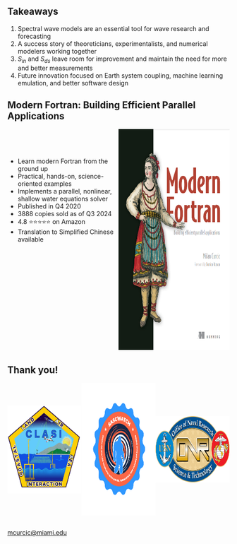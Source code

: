 <section>

## Takeaways

1. Spectral wave models are an essential tool for wave research and forecasting
2. A success story of theoreticians, experimentalists, and numerical modelers working together
3. $S_{in}$ and $S_{ds}$ leave room for improvement and maintain the need for more and better measurements
4. Future innovation focused on Earth system coupling, machine learning emulation, and better software design
</section>



<section>

## Modern Fortran: Building Efficient Parallel Applications
<div style="display: flex; flex-direction: row;">

<div style="flex: 1; margin-top: 50px">

  <ul> 
    <li>Learn modern Fortran from the ground up</li>
    <li>Practical, hands-on, science-oriented examples</li>
    <li>Implements a parallel, nonlinear, shallow water equations solver</li>
    <li>Published in Q4 2020</li>
    <li>3888 copies sold as of Q3 2024</li>
    <li>4.8 ⭐⭐⭐⭐⭐ on Amazon</li>
    <li>Translation to Simplified Chinese available</li>
  </ul> 
</div>

<div style="flex: 1;">
  <a href="https://www.manning.com/books/modern-fortran">
    <img height=500 src="assets/modern-fortran-cover.png"></img>
  </a>
</div>

</div>
</section>


<section>

# Thank you!

<div style="display: flex; flex-direction: row; justify-content: space-around; margin-bottom: 30px;">
  <div style="flex: 1; text-align: center; display: flex; align-items: center; justify-content: center;">
    <img height="200" src="assets/clasi_logo.png"></img>
  </div>
  <div style="flex: 1; text-align: center; display: flex; align-items: center; justify-content: center;">
    <img height="300" src="assets/sascwatch_logo.png"></img>
  </div>
  <div style="flex: 1; text-align: center; display: flex; align-items: center; justify-content: center;">
    <img height="150" src="assets/onr_logo.png"></img>
  </div>
</div>


<a href="mailto:mcurcic@miami.edu">mcurcic@miami.edu</a>
</section>